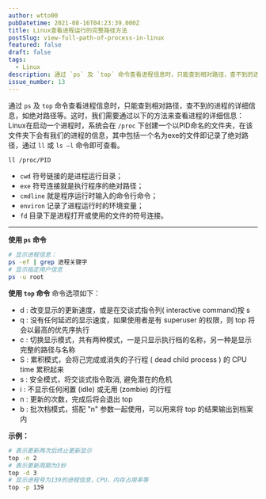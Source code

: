```yaml
---
author: wtto00
pubDatetime: 2021-08-16T04:23:39.000Z
title: Linux查看进程运行的完整路径方法
postSlug: view-full-path-of-process-in-linux
featured: false
draft: false
tags:
  - Linux
description: 通过 `ps` 及 `top` 命令查看进程信息时，只能查到相对路径，查不到的进程的详细信息，如绝对路径等。Linux在启动一个进程时，系统会在 `/proc` 下创建一个以PID命名的文件夹，在该文件夹下会有我们的进程的信息，其中包括一个名为exe的文件即记录了绝对路径，通过 `ll` 或 `ls –l` 命令即可查看。
issue_number: 13
---
```


通过 `ps` 及 `top` 命令查看进程信息时，只能查到相对路径，查不到的进程的详细信息，如绝对路径等。这时，我们需要通过以下的方法来查看进程的详细信息：
Linux在启动一个进程时，系统会在 `/proc` 下创建一个以PID命名的文件夹，在该文件夹下会有我们的进程的信息，其中包括一个名为exe的文件即记录了绝对路径，通过 `ll` 或 `ls –l` 命令即可查看。

```bash
ll /proc/PID
```

- `cwd` 符号链接的是进程运行目录；
- `exe` 符号连接就是执行程序的绝对路径；
- `cmdline` 就是程序运行时输入的命令行命令；
- `environ` 记录了进程运行时的环境变量；
- `fd` 目录下是进程打开或使用的文件的符号连接。

---
**使用 `ps` 命令**

```bash
# 显示进程信息：
ps -ef | grep 进程关键字
# 显示指定用户信息
ps -u root
```

**使用 `top` 命令**
命令选项如下：

- d : 改变显示的更新速度，或是在交谈式指令列( interactive command)按 s
- q : 没有任何延迟的显示速度，如果使用者是有 superuser 的权限，则 top 将会以最高的优先序执行
- c : 切换显示模式，共有两种模式，一是只显示执行档的名称，另一种是显示完整的路径与名称
- S : 累积模式，会将己完成或消失的子行程 ( dead child process ) 的 CPU time 累积起来
- s : 安全模式，将交谈式指令取消, 避免潜在的危机
- i : 不显示任何闲置 (idle) 或无用 (zombie) 的行程
- n : 更新的次数，完成后将会退出 top
- b : 批次档模式，搭配 "n" 参数一起使用，可以用来将 top 的结果输出到档案内

**示例：**

```bash
# 表示更新两次后终止更新显示
top -n 2
# 表示更新周期为3秒
top -d 3
# 显示进程号为139的进程信息，CPU、内存占用率等
top -p 139
```
